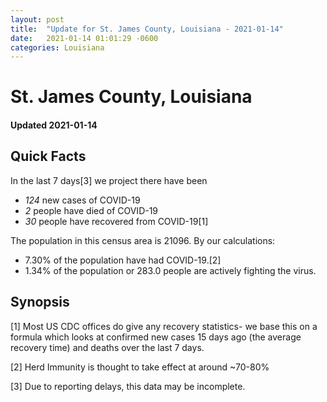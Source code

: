 ```yaml
---
layout: post
title:  "Update for St. James County, Louisiana - 2021-01-14"
date:   2021-01-14 01:01:29 -0600
categories: Louisiana
---
```


# St. James County, Louisiana
#### Updated 2021-01-14

## Quick Facts

In the last 7 days[3] we project there have been
- *124* new cases of COVID-19
- *2* people have died of COVID-19
- *30* people have recovered from COVID-19[1]

The population in this census area is 21096. By our calculations:
- 7.30% of the population have had COVID-19.[2]
- 1.34% of the population or 283.0 people are actively fighting the virus.

## Synopsis




[1] Most US CDC offices do give any recovery statistics- we base this on a formula which looks at confirmed new cases
15 days ago (the average recovery time) and deaths over the last 7 days.

[2] Herd Immunity is thought to take effect at around ~70-80%

[3] Due to reporting delays, this data may be incomplete.
 
    